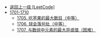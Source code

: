 - [返回上一级 [LeetCode]](LeetCode/)
- [1701-1710](LeetCode/1701-1710/)
  - [1705. 吃苹果的最大数目（中等）](LeetCode/1701-1710/1705.%20吃苹果的最大数目（中等）.md)
  - [1706. 球会落何处（中等）](LeetCode/1701-1710/1706.%20球会落何处（中等）.md)
  - [1707. 与数组中元素的最大异或值（困难）](LeetCode/1701-1710/1707.%20与数组中元素的最大异或值（困难）.md)
